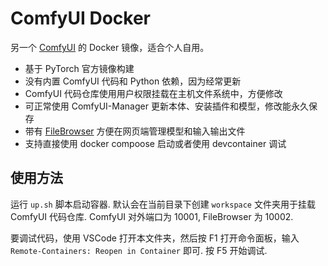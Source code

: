 # ComfyUI Docker

另一个 [ComfyUI](https://github.com/comfyanonymous/ComfyUI) 的 Docker 镜像，适合个人自用。

- 基于 PyTorch 官方镜像构建
- 没有内置 ComfyUI 代码和 Python 依赖，因为经常更新
- ComfyUI 代码仓库使用用户权限挂载在主机文件系统中，方便修改
- 可正常使用 ComfyUI-Manager 更新本体、安装插件和模型，修改能永久保存
- 带有 [FileBrowser](https://filebrowser.org) 方便在网页端管理模型和输入输出文件
- 支持直接使用 docker compoose 启动或者使用 devcontainer 调试

## 使用方法

运行 `up.sh` 脚本启动容器. 默认会在当前目录下创建 `workspace` 文件夹用于挂载 ComfyUI 代码仓库. ComfyUI 对外端口为 10001, FileBrowser 为 10002.

要调试代码，使用 VSCode 打开本文件夹，然后按 F1 打开命令面板，输入 `Remote-Containers: Reopen in Container` 即可. 按 F5 开始调试.